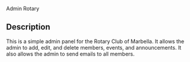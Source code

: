 Admin Rotary

## Description

This is a simple admin panel for the Rotary Club of Marbella. It allows the admin to add, edit, and delete members, events, and announcements. It also allows the admin to send emails to all members.
